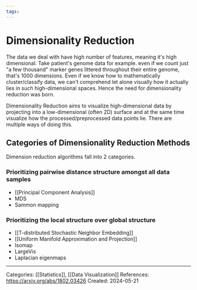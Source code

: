 ```yaml
---
tags:
---
```

# Dimensionality Reduction
The data we deal with have high number of features, meaning it's high dimensional. Take patient's genome data for example. even if we count just "a few thousand" marker genes littered throughout their entire genome, that's 1000 dimensions. Even if we know how to mathematically cluster/classify data, we can't comprehend let alone visually how it actually lies in such high-dimensional spaces. Hence the need for dimensionality reduction was born.

Dimensionality Reduction aims to visualize high-dimensional data by projecting into a low-dimensional (often 2D) surface and at the same time visualize how the processed/preprocessed data points lie. There are multiple ways of doing this.

## Categories of Dimensionality Reduction Methods
Dimension reduction algorithms fall into 2 categories.

### Prioritizing pairwise distance structure amongst all data samples
- [[Principal Component Analysis]]
- MDS
- Sammon mapping

### Prioritizing the local structure over global structure
- [[T-distributed Stochastic Neighbor Embedding]]
- [[Uniform Manifold Approximation and Projection]]
- Isomap
- LargeVis
- Laplacian eigenmaps

---
Categories: [[Statistics]], [[Data Visualization]]
References:
https://arxiv.org/abs/1802.03426
Created: 2024-05-21
